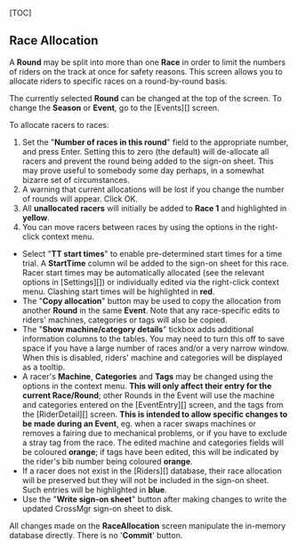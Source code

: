 [TOC]

## Race Allocation

A **Round** may be split into more than one **Race** in order to limit the numbers of riders on the track at once for safety reasons.  This screen allows you to allocate riders to specific races on a round-by-round basis.

The currently selected **Round** can be changed at the top of the screen.  To change the **Season** or **Event**, go to the [Events][] screen.

To allocate racers to races:

1. Set the "**Number of races in this round**" field to the appropriate number, and press Enter.  Setting this to zero (the default) will de-allocate all racers and prevent the round being added to the sign-on sheet.  This may prove useful to somebody some day perhaps, in a somewhat bizarre set of circumstances.
1. A warning that current allocations will be lost if you change the number of rounds will appear.  Click OK.
1. All **unallocated racers** will initially be added to **Race 1** and highlighted in **yellow**.
1. You can move racers between races by using the options in the right-click context menu.

* Select "**TT start times**" to enable pre-determined start times for a time trial.  A **StartTime** column wil be added to the sign-on sheet for this race.  Racer start times may be automatically allocated (see the relevant options in [Settings][]) or individually edited via the right-click context menu.  Clashing start times will be highlighted in **red**.
* The "**Copy allocation**" button may be used to copy the allocation from another **Round** in the same **Event**.  Note that any race-specific edits to riders' machines, categories or tags will also be copied.
* The "**Show machine/category details**" tickbox adds additional information columns to the tables.  You may need to turn this off to save space if you have a large number of races and/or a very narrow window.  When this is disabled, riders' machine and categories will be displayed as a tooltip.
* A racer's **Machine**, **Categories** and **Tags** may be changed using the options in the context menu.  **This will only affect their entry for the current Race/Round**; other Rounds in the Event will use the machine and categories entered on the [EventEntry][] screen, and the tags from the [RiderDetail][] screen.  **This is intended to allow specific changes to be made during an Event**, eg. when a racer swaps machines or removes a fairing due to mechanical problems, or if you have to exclude a stray tag from the race.  The edited machine and categories fields will be coloured **orange**; if tags have been edited, this will be indicated by the rider's bib number being coloured **orange**.
* If a racer does not exist in the [Riders][] database, their race allocation will be preserved but they will not be included in the sign-on sheet.  Such entries will be highlighted in **blue**.
* Use the "**Write sign-on sheet**" button after making changes to write the updated CrossMgr sign-on sheet to disk.

All changes made on the **RaceAllocation** screen manipulate the in-memory database directly.  There is no '**Commit**' button.
